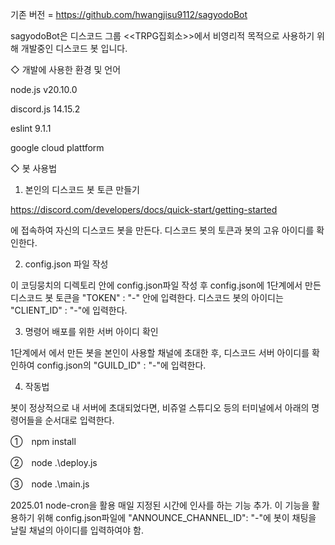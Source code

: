 기존 버전 = https://github.com/hwangjisu9112/sagyodoBot

sagyodoBot은 디스코드 그룹 <<TRPG집회소>>에서 비영리적 목적으로 사용하기 위해 개발중인 디스코드 봇 입니다.

◇ 개발에 사용한 환경 및 언어

node.js v20.10.0

discord.js 14.15.2

eslint 9.1.1

google cloud plattform

◇ 봇 사용법

1. 본인의 디스코드 봇 토큰 만들기

https://discord.com/developers/docs/quick-start/getting-started

에 접속하여 자신의 디스코드 봇을 만든다. 디스코드 봇의 토큰과 봇의 고유 아이디를 확인한다.

2. config.json 파일 작성

이 코딩뭉치의 디렉토리 안에 config.json파일 작성 후 config.json에 1단계에서 만든 디스코드 봇 토큰을 "TOKEN" : "-" 안에 입력한다. 디스코드 봇의 아이디는 "CLIENT_ID" : "-"에 입력한다.

3. 명령어 배포를 위한 서버 아이디 확인

1단계에서 에서 만든 봇을 본인이 사용할 채널에 초대한 후, 디스코드 서버 아이디를 확인하여 config.json의 "GUILD_ID" : "-"에 입력한다.

4. 작동법

봇이 정상적으로 내 서버에 초대되었다면, 비쥬얼 스튜디오 등의 터미널에서 아래의 명령어들을 순서대로 입력한다.

①　npm install 

②　node .\deploy.js

③　node .\main.js


2025.01 node-cron을 활용 매일 지정된 시간에 인사를 하는 기능 추가.
이 기능을 활용하기 위해 config.json파일에 "ANNOUNCE_CHANNEL_ID": "-"에 봇이 채팅을 날릴 채널의 아이디를 입력하여야 함.

